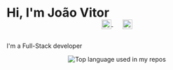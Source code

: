 # Hi, I'm João Vitor


<p align="center" style="margin: -20px 0 30px">
  <a href="https://www.linkedin.com/in/joholiveiradsouza/" target="_blank" style='margin-right:10px'>
    <img align="center" src="https://cdn.jsdelivr.net/npm/simple-icons@3.0.1/icons/linkedin.svg" alt="linkedin" height="22px" width="22px" />
  </a>
  &nbsp;&nbsp;
  <a href="contatojoaodev@gmail.com" target="_blank">
    <img align="center" src="https://cdn.jsdelivr.net/npm/simple-icons@3.0.1/icons/protonmail.svg" alt="email" height="22px" width="22px" />
  </a>
</p>

I'm a Full-Stack developer 

<div align="center">
  <img width="" src="https://github-readme-stats.vercel.app/api/top-langs/?username=Johovitor&layout=compact&hide_title=1&card_width=300" alt="Top language used in my repos" />
  <br />
  <br />
</div>

<br />


